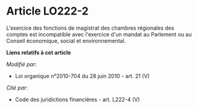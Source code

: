 # Article LO222-2

L'exercice des fonctions de magistrat des chambres régionales des comptes est incompatible avec l'exercice d'un mandat au
Parlement ou au   Conseil économique, social et environnemental.

**Liens relatifs à cet article**

_Modifié par_:

  - Loi organique n°2010-704 du 28 juin 2010 - art. 21 (V)

_Cité par_:

  - Code des juridictions financières - art. L222-4 (V)
